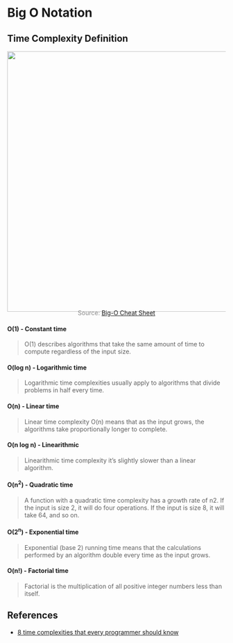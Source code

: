 # Big O Notation

## Time Complexity Definition

<p align="center"><img src="js/bigONotation/bigOComplexityChart.jpeg" width="600px" /></p>

<p style="color: #888888; text-align: center; margin-top: -20px;">Source: <a href="https://www.bigocheatsheet.com/">Big-O Cheat Sheet</a></p>

#### O(1) - Constant time

> O(1) describes algorithms that take the same amount of time to compute regardless of the input size.

#### O(log n) - Logarithmic time

> Logarithmic time complexities usually apply to algorithms that divide problems in half every time.

#### O(n) - Linear time

> Linear time complexity O(n) means that as the input grows, the algorithms take proportionally longer to complete.

#### O(n log n) - Linearithmic

> Linearithmic time complexity it’s slightly slower than a linear algorithm.

#### O(n<sup>2</sup>) - Quadratic time

> A function with a quadratic time complexity has a growth rate of n2. If the input is size 2, it will do four operations. If the input is size 8, it will take 64, and so on.

#### O(2<sup>n</sup>) - Exponential time

> Exponential (base 2) running time means that the calculations performed by an algorithm double every time as the input grows.

#### O(n!) - Factorial time

> Factorial is the multiplication of all positive integer numbers less than itself.

## References

- [8 time complexities that every programmer should know](https://adrianmejia.com/most-popular-algorithms-time-complexity-every-programmer-should-know-free-online-tutorial-course/)
